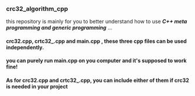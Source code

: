 ### crc32_algorithm_cpp
this repository is mainly for you to better understand how to use **_C++ meta programming and generic programming_** ...


#### crc32.cpp,  crtc32_.cpp and main.cpp , these three cpp files can be used independently.

#### you can purely run main.cpp on you computer and it's supposed to work fine!

#### As for crc32.cpp and crtc32_.cpp, you can include either of them  if crc32 is needed in your project


